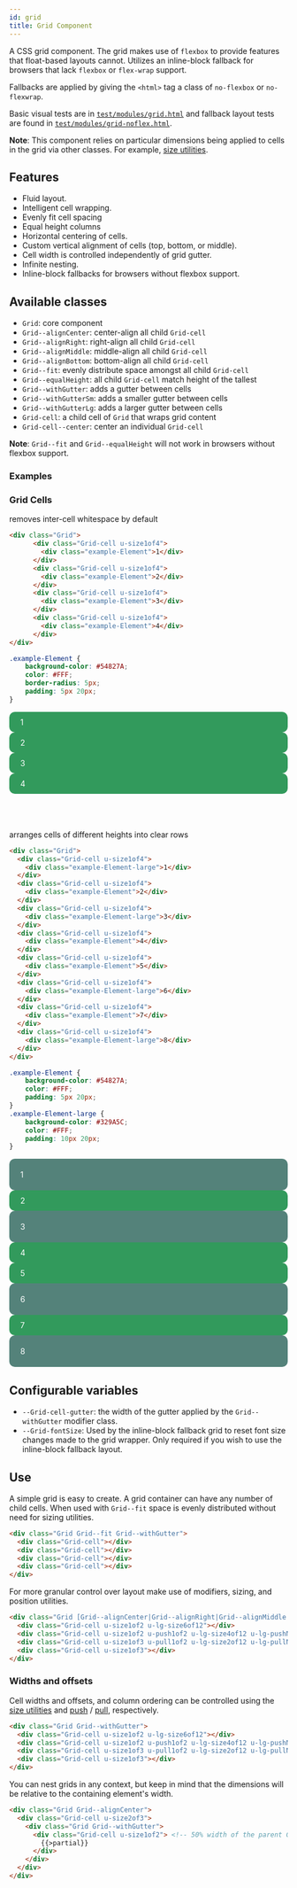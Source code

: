 ```yaml
---
id: grid
title: Grid Component
---
```


<style>
.example-Element {
    background-color: #329A5C;
    border-radius: 10px;
    color: #FFF;
    padding: 10px 20px;
}
.example-Element-large {
    background-color: #54827A;
    border-radius: 10px;
    color: #FFF;
    padding: 20px 20px;
}
.tab-pane {
    height: 250px;
    overflow: scroll;
    margin: 10px 0 50px 0;
}

</style>

A CSS grid component. The grid makes use of `flexbox` to provide features that 
float-based layouts cannot. Utilizes an inline-block fallback for browsers that 
lack `flexbox` or `flex-wrap` support. 

Fallbacks are applied by giving the `<html>` tag a class of `no-flexbox` 
or `no-flexwrap`.

Basic visual tests are in [`test/modules/grid.html`](http://aptuitiv.github.io/cacao/test/modules/grid.html)
and fallback layout tests are found in [`test/modules/grid-noflex.html`](http://aptuitiv.github.io/cacao/test/modules/grid-noflex.html).

**Note**: This component relies on particular dimensions being applied to cells in
the grid via other classes. For example,
[size utilities](https://github.com/aptuitiv/cacao/tree/master/lib/utils/size).


## Features

* Fluid layout.
* Intelligent cell wrapping.
* Evenly fit cell spacing
* Equal height columns
* Horizontal centering of cells.
* Custom vertical alignment of cells (top, bottom, or middle).
* Cell width is controlled independently of grid gutter.
* Infinite nesting.
* Inline-block fallbacks for browsers without flexbox support.


## Available classes

* `Grid`: core component
* `Grid--alignCenter`: center-align all child `Grid-cell`
* `Grid--alignRight`: right-align all child `Grid-cell`
* `Grid--alignMiddle`: middle-align all child `Grid-cell`
* `Grid--alignBottom`: bottom-align all child `Grid-cell`
* `Grid--fit`: evenly distribute space amongst all child `Grid-cell`
* `Grid--equalHeight`: all child `Grid-cell` match height of the tallest
* `Grid--withGutter`: adds a gutter between cells
* `Grid--withGutterSm`: adds a smaller gutter between cells
* `Grid--withGutterLg`: adds a larger gutter between cells
* `Grid-cell`: a child cell of `Grid` that wraps grid content
* `Grid-cell--center`: center an individual `Grid-cell`

**Note**: `Grid--fit` and `Grid--equalHeight` will not work in browsers 
without flexbox support.

### Examples

### Grid Cells
removes inter-cell whitespace by default



<!--DOCUSAURUS_CODE_TABS-->
<!--HTML-->
```html
<div class="Grid">
      <div class="Grid-cell u-size1of4">
        <div class="example-Element">1</div>
      </div>
      <div class="Grid-cell u-size1of4">
        <div class="example-Element">2</div>
      </div>
      <div class="Grid-cell u-size1of4">
        <div class="example-Element">3</div>
      </div>
      <div class="Grid-cell u-size1of4">
        <div class="example-Element">4</div>
      </div>
</div>
```
<!--CSS-->
```css
.example-Element {
    background-color: #54827A;
    color: #FFF;
    border-radius: 5px;
    padding: 5px 20px;
}
```
<!--END_DOCUSAURUS_CODE_TABS-->


<div class="Grid">
      <div class="Grid-cell u-size1of4">
        <div class="example-Element">1</div>
      </div>
      <div class="Grid-cell u-size1of4">
        <div class="example-Element">2</div>
      </div>
      <div class="Grid-cell u-size1of4">
        <div class="example-Element">3</div>
      </div>
      <div class="Grid-cell u-size1of4">
        <div class="example-Element">4</div>
      </div>
</div>
<br>
<br>
<br>

arranges cells of different heights into clear rows

<!--DOCUSAURUS_CODE_TABS-->
<!--HTML-->
```html
<div class="Grid">
  <div class="Grid-cell u-size1of4">
    <div class="example-Element-large">1</div>
  </div>
  <div class="Grid-cell u-size1of4">
    <div class="example-Element">2</div>
  </div>
  <div class="Grid-cell u-size1of4">
    <div class="example-Element-large">3</div>
  </div>
  <div class="Grid-cell u-size1of4">
    <div class="example-Element">4</div>
  </div>
  <div class="Grid-cell u-size1of4">
    <div class="example-Element">5</div>
  </div>
  <div class="Grid-cell u-size1of4">
    <div class="example-Element-large">6</div>
  </div>
  <div class="Grid-cell u-size1of4">
    <div class="example-Element">7</div>
  </div>
  <div class="Grid-cell u-size1of4">
    <div class="example-Element-large">8</div>
  </div>
</div>
```
<!--CSS-->
```css
.example-Element {
    background-color: #54827A;
    color: #FFF;
    padding: 5px 20px;
}
.example-Element-large {
    background-color: #329A5C;
    color: #FFF;
    padding: 10px 20px;
}

```
<!--END_DOCUSAURUS_CODE_TABS-->


<div class="Grid">
  <div class="Grid-cell u-size1of4">
    <div class="example-Element-large">1</div>
  </div>
  <div class="Grid-cell u-size1of4">
    <div class="example-Element">2</div>
  </div>
  <div class="Grid-cell u-size1of4">
    <div class="example-Element-large">3</div>
  </div>
  <div class="Grid-cell u-size1of4">
    <div class="example-Element">4</div>
  </div>
  <div class="Grid-cell u-size1of4">
    <div class="example-Element">5</div>
  </div>
  <div class="Grid-cell u-size1of4">
    <div class="example-Element-large">6</div>
  </div>
  <div class="Grid-cell u-size1of4">
    <div class="example-Element">7</div>
  </div>
  <div class="Grid-cell u-size1of4">
    <div class="example-Element-large">8</div>
  </div>
</div>


## Configurable variables

* `--Grid-cell-gutter`: the width of the gutter applied by the 
  `Grid--withGutter` modifier class.
* `--Grid-fontSize`: Used by the inline-block fallback grid to reset font size 
  changes made to the grid wrapper. Only required if you wish to use the
  inline-block fallback layout.


## Use

A simple grid is easy to create. A grid container can have any number of child
cells. When used with `Grid--fit` space is evenly distributed without need for
sizing utilities.

```html
<div class="Grid Grid--fit Grid--withGutter">
  <div class="Grid-cell"></div>
  <div class="Grid-cell"></div>
  <div class="Grid-cell"></div>
  <div class="Grid-cell"></div>
</div>
```

For more granular control over layout make use of modifiers, sizing, and 
position utilities.

```html
<div class="Grid [Grid--alignCenter|Grid--alignRight|Grid--alignMiddle|Grid--alignBottom|Grid--fit|Grid--equalHeight]">
  <div class="Grid-cell u-size1of2 u-lg-size6of12"></div>
  <div class="Grid-cell u-size1of2 u-push1of2 u-lg-size4of12 u-lg-pushNone"></div>
  <div class="Grid-cell u-size1of3 u-pull1of2 u-lg-size2of12 u-lg-pullNone"></div>
  <div class="Grid-cell u-size1of3"></div>
</div>
```

### Widths and offsets

Cell widths and offsets, and column ordering can be controlled using the 
[size utilities](https://github.com/aptuitiv/cacao/tree/master/lib/utils/size) 
and [push](https://github.com/aptuitiv/cacao/tree/master/lib/utils/push) / 
[pull](https://github.com/aptuitiv/cacao/tree/master/lib/utils/push),
respectively.

```html
<div class="Grid Grid--withGutter">
  <div class="Grid-cell u-size1of2 u-lg-size6of12"></div>
  <div class="Grid-cell u-size1of2 u-push1of2 u-lg-size4of12 u-lg-pushNone"></div>
  <div class="Grid-cell u-size1of3 u-pull1of2 u-lg-size2of12 u-lg-pullNone"></div>
  <div class="Grid-cell u-size1of3"></div>
</div>
```

You can nest grids in any context, but keep in mind that the dimensions will 
be relative to the containing element's width.

```html
<div class="Grid Grid--alignCenter">
  <div class="Grid-cell u-size2of3">
    <div class="Grid Grid--withGutter">
      <div class="Grid-cell u-size1of2"> <!-- 50% width of the parent Grid -->
        {{>partial}}
      </div>
    </div>
  </div>
</div>
```
